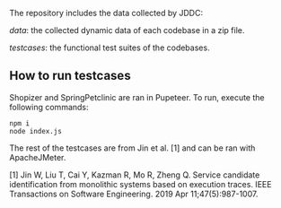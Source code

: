 
The repository includes the data collected by JDDC:

_data_: the collected dynamic data of each codebase in a zip file. 

_testcases_: the functional test suites of the codebases. 

## How to run testcases
Shopizer and SpringPetclinic are ran in Pupeteer. To run, execute the following commands:
```
npm i
node index.js
```
The rest of the testcases are from Jin et al. [1] and can be ran with ApacheJMeter.

[1] Jin W, Liu T, Cai Y, Kazman R, Mo R, Zheng Q. Service candidate identification from monolithic systems based on execution traces. IEEE Transactions on Software Engineering. 2019 Apr 11;47(5):987-1007.



